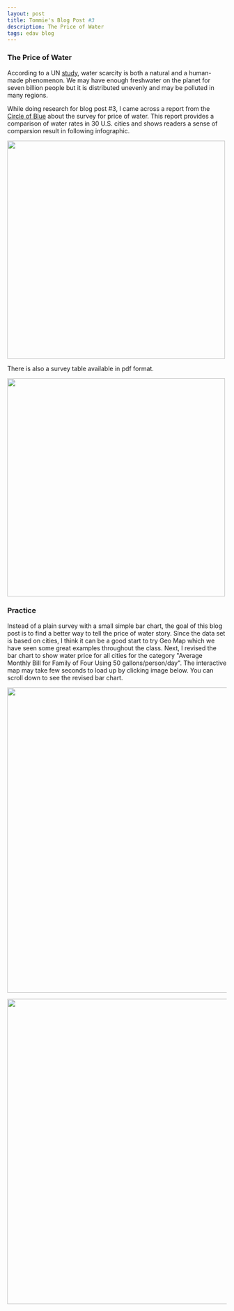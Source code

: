 ```yaml
---
layout: post
title: Tommie's Blog Post #3
description: The Price of Water
tags: edav blog 
---
```


### The Price of Water
[link-un]: http://www.un.org/waterforlifedecade/scarcity.shtml
[link-water]: http://www.circleofblue.org/waternews/2010/world/the-price-of-water-a-comparison-of-water-rates-usage-in-30-u-s-cities/
[link-demo]: http://tc2680.github.io/Hello-World/blogpost3demo.htm

According to a UN [study][link-un], water scarcity is both a natural and a human-made phenomenon. We may have enough freshwater on the planet for seven billion people but it is distributed unevenly and may be polluted in many regions.

While doing research for blog post #3, I came across a report from the [Circle of Blue][link-water] about the survey for price of water. This report provides a comparison of water rates in 30 U.S. cities and shows readers a sense of comparsion result in following infographic. 

<img src="http://tc2680.github.io/Hello-World/bp3-waterpricingBarGraphs590.png" width ="500">

There is also a survey table available in pdf format. 

<img src="http://tc2680.github.io/Hello-World/bp3-water-survey.png" width ="500">

### Practice 
Instead of a plain survey with a small simple bar chart, the goal of this blog post is to find a better way to tell the price of water story. Since the data set is based on cities, I think it can be a good start to try Geo Map which we have seen some great examples throughout the class. Next, I revised the bar chart to show water price for all cities for the category "Average Monthly Bill for Family of Four Using 50 gallons/person/day". The interactive map may take few seconds to load up by clicking image below. You can scroll down to see the revised bar chart.

[<img src="http://tc2680.github.io/Hello-World/bp3-geo-water-1.png" width ="700">][link-demo]

[<img src="http://tc2680.github.io/Hello-World/bp3-bar-chart-water.png" width ="700">][link-demo]

